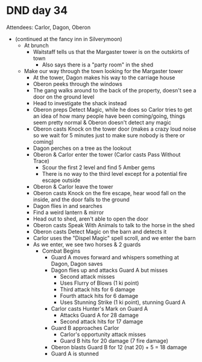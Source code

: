 # DND day 34
Attendees: Carlor, Dagon, Oberon

- (continued at the fancy inn in Silverymoon)
    - At brunch
        - Waitstaff tells us that the Margaster tower is on the outskirts of town
            - Also says there is a "party room" in the shed
    - Make our way through the town looking for the Margaster tower
        - At the tower, Dagon makes his way to the carriage house
        - Oberon peeks through the windows
        - The gang walks around to the back of the property, doesn't see a door on the ground level
        - Head to investigate the shack instead
        - Oberon preps Detect Magic, while he does so Carlor tries to get an idea of how many people have been coming/going, things seem pretty normal & Oberon doesn't detect any magic
        - Oberon casts Knock on the tower door (makes a crazy loud noise so we wait for 5 minutes just to make sure nobody is there or coming)
        - Dagon perches on a tree as the lookout
        - Oberon & Carlor enter the tower (Carlor casts Pass Without Trace)
            - Scour the first 2 level and find 5 Amber gems
            - There is no way to the third level except for a potential fire escape outside
        - Oberon & Carlor leave the tower
        - Oberon casts Knock on the fire escape, hear wood fall on the inside, and the door falls to the ground
        - Dagon flies in and searches
        - Find a weird lantern & mirror
        - Head out to shed, aren't able to open the door
        - Oberon casts Speak With Animals to talk to the horse in the shed
        - Oberon casts Detect Magic on the barn and detects it
        - Carlor uses the "Dispel Magic" spell scroll, and we enter the barn
        - As we enter, we see two horses & 2 guards
            - Combat Begins
                - Guard A moves forward and whispers something at Dagon, Dagon saves
                - Dagon flies up and attacks Guard A but misses
                    - Second attack misses
                    - Uses Flurry of Blows (1 ki point)
                    - Third attack hits for 6 damage
                    - Fourth attack hits for 6 damage
                    - Uses Stunning Strike (1 ki point), stunning Guard A
                - Carlor casts Hunter's Mark on Guard A
                    - Attacks Guard A for 28 damage
                    - Second attack hits for 17 damage
                - Guard B approaches Carlor
                    - Carlor's opportunity attack misses
                    - Guard B hits for 20 damage (7 fire damage)
                - Oberon blasts Guard B for 12 (nat 20) + 5 = 18 damage
                - Guard A is stunned
